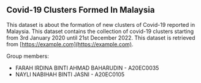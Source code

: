 ## Covid-19 Clusters Formed In Malaysia

This dataset is about the formation of new clusters of Covid-19 reported in Malaysia. This dataset contains the collection of covid-19 clusters starting from 3rd January 2020 until 21st December 2022. This dataset is retrieved from [https://example.com](https://example.com).


Group members:
* FARAH IRDINA BINTI AHMAD BAHARUDIN - A20EC0035
* NAYLI NABIHAH BINTI JASNI - A20EC0105
